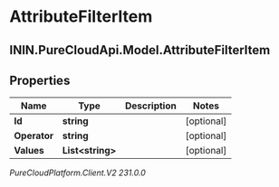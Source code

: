 # AttributeFilterItem

## ININ.PureCloudApi.Model.AttributeFilterItem

## Properties

|Name | Type | Description | Notes|
|------------ | ------------- | ------------- | -------------|
| **Id** | **string** |  | [optional] |
| **Operator** | **string** |  | [optional] |
| **Values** | **List&lt;string&gt;** |  | [optional] |



_PureCloudPlatform.Client.V2 231.0.0_
